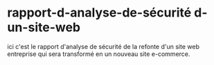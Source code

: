 # rapport-d-analyse-de-sécurité d-un-site-web
ici c'est le rapport d'analyse de sécurité de la refonte d'un site web entreprise qui sera transformé en un nouveau site e-commerce.
